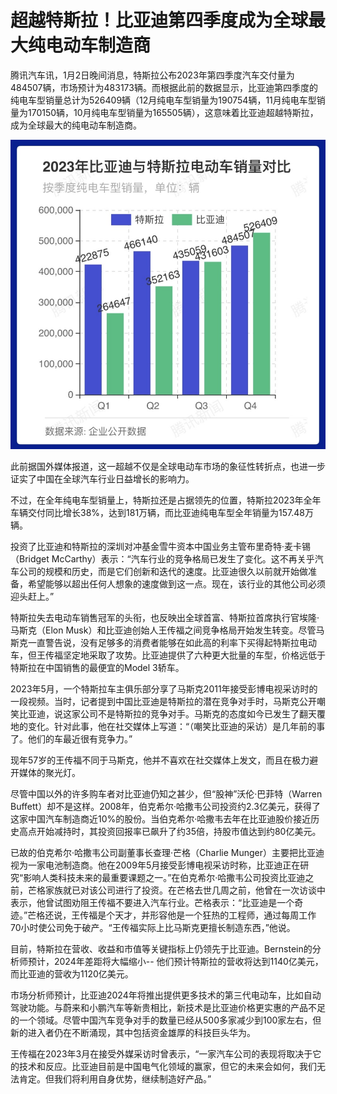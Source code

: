 # 超越特斯拉！比亚迪第四季度成为全球最大纯电动车制造商

腾讯汽车讯，1月2日晚间消息，特斯拉公布2023年第四季度汽车交付量为484507辆，市场预计为483173辆。而根据此前的数据显示，比亚迪第四季度的纯电车型销量总计为526409辆（12月纯电车型销量为190754辆，11月纯电车型销量为170150辆，10月纯电车型销量为165505辆），这意味着比亚迪超越特斯拉，成为全球最大的纯电动车制造商。

![fb127c8115de24072ca4e3ec98a49b9c.jpg](https://raw.githubusercontent.com/qqhsx/qqnews_image/main/2024/01/02/超越特斯拉！比亚迪第四季度成为全球最大纯电动车制造商/fb127c8115de24072ca4e3ec98a49b9c.jpg)

此前据国外媒体报道，这一超越不仅是全球电动车市场的象征性转折点，也进一步证实了中国在全球汽车行业日益增长的影响力。

不过，在全年纯电车型销量上，特斯拉还是占据领先的位置，特斯拉2023年全年车辆交付同比增长38%，达到181万辆，而比亚迪纯电车型全年销量为157.48万辆。

投资了比亚迪和特斯拉的深圳对冲基金雪牛资本中国业务主管布里奇特·麦卡锡（Bridget
McCarthy）表示：“汽车行业的竞争格局已发生了变化。这不再关乎汽车公司的规模和历史，而是它们创新和迭代的速度。比亚迪很久以前就开始做准备，希望能够以超出任何人想象的速度做到这一点。现在，该行业的其他公司必须迎头赶上。”

特斯拉失去电动车销售冠军的头衔，也反映出全球首富、特斯拉首席执行官埃隆·马斯克（Elon
Musk）和比亚迪创始人王传福之间竞争格局开始发生转变。尽管马斯克一直警告说，没有足够多的消费者能够在如此高的利率下买得起特斯拉电动车，但王传福坚定地采取了攻势。比亚迪提供了六种更大批量的车型，价格远低于特斯拉在中国销售的最便宜的Model
3轿车。

2023年5月，一个特斯拉车主俱乐部分享了马斯克2011年接受彭博电视采访时的一段视频。当时，记者提到中国比亚迪是特斯拉的潜在竞争对手时，马斯克公开嘲笑比亚迪，说这家公司不是特斯拉的竞争对手。马斯克的态度如今已发生了翻天覆地的变化。针对此事，他在社交媒体上写道：“（嘲笑比亚迪的采访）是几年前的事了。他们的车最近很有竞争力。”

现年57岁的王传福不同于马斯克，他并不喜欢在社交媒体上发文，而且在极力避开媒体的聚光灯。

尽管中国以外的许多购车者对比亚迪仍知之甚少，但“股神”沃伦·巴菲特（Warren
Buffett）却不是这样。2008年，伯克希尔·哈撒韦公司投资约2.3亿美元，获得了这家中国汽车制造商近10%的股份。当伯克希尔·哈撒韦去年在比亚迪股价接近历史高点开始减持时，其投资回报率已飙升了约35倍，持股市值达到约80亿美元。

已故的伯克希尔·哈撒韦公司副董事长查理·芒格（Charlie
Munger）主要把比亚迪视为一家电池制造商。他在2009年5月接受彭博电视采访时称，比亚迪正在研究“影响人类科技未来的最重要课题之一。”在伯克希尔·哈撒韦公司投资比亚迪之前，芒格家族就已对该公司进行了投资。在芒格去世几周之前，他曾在一次访谈中表示，他曾试图劝阻王传福不要进入汽车行业。芒格表示：“比亚迪是一个奇迹。”芒格还说，王传福是个天才，并形容他是一个狂热的工程师，通过每周工作70小时使公司免于破产。“王传福实际上比马斯克更擅长制造东西，”他说。

目前，特斯拉在营收、收益和市值等关键指标上仍领先于比亚迪。Bernstein的分析师预计，2024年差距将大幅缩小--
他们预计特斯拉的营收将达到1140亿美元，而比亚迪的营收为1120亿美元。

市场分析师预计，比亚迪2024年将推出提供更多技术的第三代电动车，比如自动驾驶功能。与蔚来和小鹏汽车等新贵相比，新技术是比亚迪价格更实惠的产品不足的一个领域。尽管中国汽车竞争对手的数量已经从500多家减少到100家左右，但新的进入者仍在不断涌现，其中包括资金雄厚的科技巨头华为。

王传福在2023年3月在接受外媒采访时曾表示，“一家汽车公司的表现将取决于它的技术和反应。比亚迪目前是中国电气化领域的赢家，但它的未来会如何，我们无法肯定。但我们将利用自身优势，继续制造好产品。”

